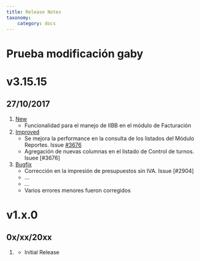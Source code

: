 ```yaml
---
title: Release Notes
taxonomy:
    category: docs
---
```


# Prueba modificación gaby

# v3.15.15
## 27/10/2017

1. [New](http://)
    * Funcionalidad para el manejo de IIBB en el módulo de Facturación
1. [Improved](http://)
    * Se mejora la performance en la consulta de los listados del Módulo Reportes. Issue [#3676](http://192.100.100.70:8080/WorkOrder.do?woMode=viewWO&woID=3676&&fromListView=true&fromAdvSearch=true)
    * Agregación de nuevas columnas en el listado de Control de turnos. Isuee [#3676]
1. [Bugfix](http://)
    * Corrección en la impresión de presupuestos sin IVA. Issue [#2904]
    * ...
    * ...
    * Varios errores menores fueron corregidos


# v1.x.0
## 0x/xx/20xx

1. [](#new)
    * Initial Release
